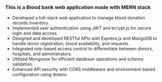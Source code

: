 ### This is a Blood bank web application made with MERN stack 

- Developed a full-stack web application to manage blood donation records inventory.
- Implemented user authentication using JWT and bcrypt.js for secure login and data access.
- Designed and developed RESTful APIs with Express.js and MongoDB to handle donor registration, blood availability, and requests.
- Integrated role-based access control to differentiate between donors, hospitals, and administrators.
- Utilized Mongoose for efficient database operations and schema validation.
- Enhanced API security with CORS middleware and environment-based configuration using dotenv.
